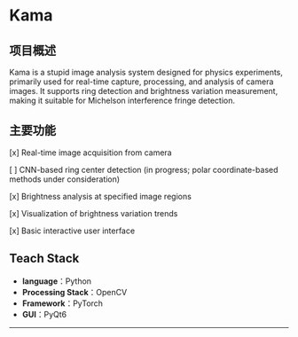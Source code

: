 # Kama 
## 项目概述

Kama is a stupid image analysis system designed for physics experiments, primarily used for real-time capture, processing, and analysis of camera images. It supports ring detection and brightness variation measurement, making it suitable for Michelson interference fringe detection.

## 主要功能

[x] Real-time image acquisition from camera

[ ] CNN-based ring center detection (in progress; polar coordinate-based methods under consideration)

[x] Brightness analysis at specified image regions

[x] Visualization of brightness variation trends

[x] Basic interactive user interface

## Teach Stack

- **language**：Python
- **Processing Stack**：OpenCV
- **Framework**：PyTorch
- **GUI**：PyQt6

---
